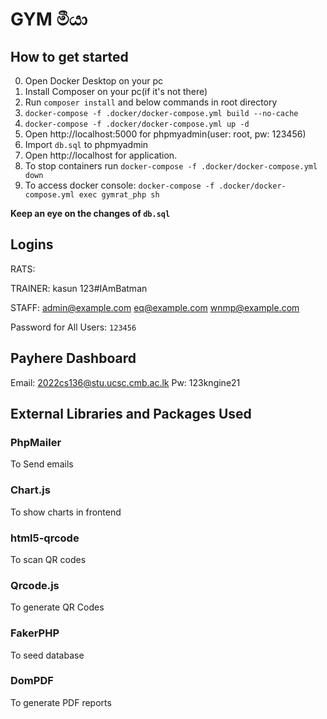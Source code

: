 # GYM මීයා

## How to get started

0. Open Docker Desktop on your pc
1. Install Composer on your pc(if it's not there)
2. Run `composer install` and below commands in root directory
3. `docker-compose -f .docker/docker-compose.yml build --no-cache`
4. `docker-compose -f .docker/docker-compose.yml up -d`
5. Open http://localhost:5000 for phpmyadmin(user: root, pw: 123456)
6. Import `db.sql` to phpmyadmin
7. Open http://localhost for application.
8. To stop containers run `docker-compose -f .docker/docker-compose.yml down`
9. To access docker console: `docker-compose -f .docker/docker-compose.yml exec gymrat_php sh`

**Keep an eye on the changes of `db.sql`**

## Logins

RATS:

TRAINER:
kasun
123#IAmBatman

STAFF:
admin@example.com
eq@example.com
wnmp@example.com

Password for All Users:
`123456`

## Payhere Dashboard

Email: 2022cs136@stu.ucsc.cmb.ac.lk
Pw: 123kngine21

## External Libraries and Packages Used

### PhpMailer

To Send emails

### Chart.js

To show charts in frontend

### html5-qrcode

To scan QR codes

### Qrcode.js

To generate QR Codes

### FakerPHP

To seed database

### DomPDF

To generate PDF reports
